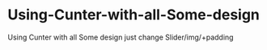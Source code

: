 # Using-Cunter-with-all-Some-design
Using Cunter with all Some design just change Slider/img/+padding
